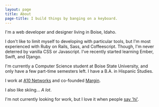 ```yaml
---
layout: page
title: About
page-title: I build things by banging on a keyboard.
---
```


I'm a web developer and designer living in Boise, Idaho.   

I don't like to limit myself to developing with particular tools, but I'm most experienced with Ruby on Rails, Sass, and Coffeescript. Though, I'm never deterred by vanilla CSS or Javascript. I've recently started learning Ember, Swift, and Django.

I'm currently a Computer Science student at Boise State University, and only have a few part-time semesters left. I have a B.A. in Hispanic Studies.

I work at [A10 Networks](https://a10networks.com) and co-founded [Margin](http://margin.io).

I also like skiing... _A lot_.

<p class="message spacious-y">
  I'm not currently looking for work, but I love it when people <a href="mailto:johnotander@icloud.com">say 'hi'</a>. 
</p>
